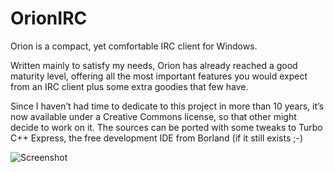 # OrionIRC

Orion is a compact, yet comfortable IRC client for Windows.

Written mainly to satisfy my needs, Orion has already reached a good maturity level, offering all the most important features you would expect from an IRC client plus some extra goodies that few have.

Since I haven’t had time to dedicate to this project in more than 10 years, it’s now available under a Creative Commons license, so that other might decide to work on it. The sources can be ported with some tweaks to Turbo C++ Express, the free development IDE from Borland (if it still exists ;-)

![Screenshot](https://github.com/wiz78/OrionIRC/master/screenshot.jpeg)
